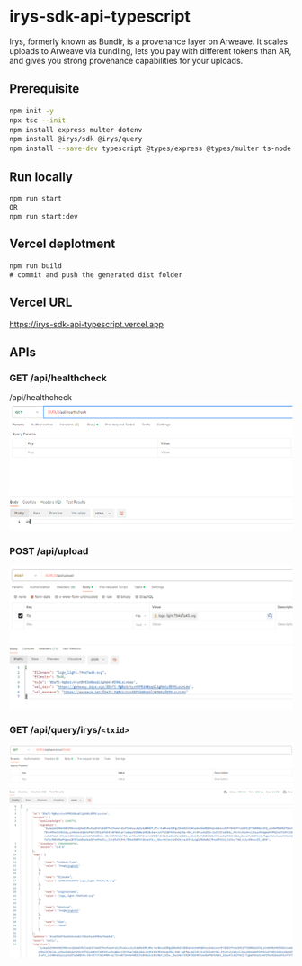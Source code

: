 # irys-sdk-api-typescript

Irys, formerly known as Bundlr, is a provenance layer on Arweave. It scales uploads to Arweave via bundling, lets you pay with different tokens than AR, and gives you strong provenance capabilities for your uploads.

## Prerequisite

```bash
npm init -y
npx tsc --init
npm install express multer dotenv
npm install @irys/sdk @irys/query
npm install --save-dev typescript @types/express @types/multer ts-node ts-node-dev @types/node nodemon @types/dotenv
```

## Run locally

```
npm run start
OR
npm run start:dev
```

## Vercel deplotment

```
npm run build
# commit and push the generated dist folder
```

## Vercel URL

https://irys-sdk-api-typescript.vercel.app

## APIs

### GET /api/healthcheck

/api/healthcheck
![Healthcheck](attachments/healthcheck.png)

### POST /api/upload

![Upload](attachments/upload.png)

### GET /api/query/irys/`<txid>`

![Query](attachments/query.png)
